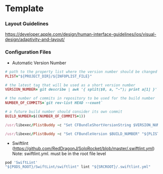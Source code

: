 # Template

### Layout Guidelines
https://developer.apple.com/design/human-interface-guidelines/ios/visual-design/adaptivity-and-layout/

### Configuration Files
- Automatic Version Number
```ruby
# path to the property list where the version number should be changed
PLIST="${PROJECT_DIR}/${INFOPLIST_FILE}"

# the latest tag that will be used as a short version number
VERSION_NUMBER=`git describe | awk '{ split($0, a, "-"); print a[1] }'`

# the number of commits in repository to be used for the build number
NUMBER_OF_COMMITS=`git rev-list HEAD --count`

# a future build number should consider its own commit
BUILD_NUMBER=$((NUMBER_OF_COMMITS+1))

/usr/libexec/PlistBuddy -c "Set CFBundleShortVersionString $VERSION_NUMBER" "${PLIST}"

/usr/libexec/PlistBuddy -c "Set CFBundleVersion $BUILD_NUMBER" "${PLIST}"
```

- Swiftlint (https://github.com/RedDragonJ/SoloRocket/blob/master/.swiftlint.yml)
<br>Note: swiftlint.yml. must be in the root file level
```ruby
pod 'SwiftLint'
"${PODS_ROOT}/SwiftLint/swiftlint" lint "${SRCROOT}/.swiftlint.yml"
```
